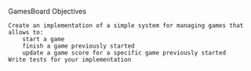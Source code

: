 GamesBoard
Objectives

    Create an implementation of a simple system for managing games that allows to:
        start a game
        finish a game previously started
        update a game score for a specific game previously started
    Write tests for your implementation
